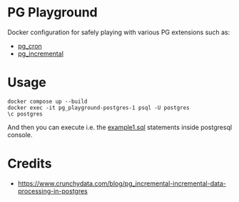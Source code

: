 # PG Playground

Docker configuration for safely playing with various PG extensions such as:
* [pg_cron](https://github.com/citusdata/pg_cron)
* [pg_incremental](https://github.com/crunchydata/pg_incremental)

# Usage

```
docker compose up --build
docker exec -it pg_playground-postgres-1 psql -U postgres
\c postgres
```

And then you can execute i.e. the [example1.sql](https://github.com/paneq/pg_playground/blob/main/example1.sql)
statements inside postgresql console.

# Credits

* https://www.crunchydata.com/blog/pg_incremental-incremental-data-processing-in-postgres